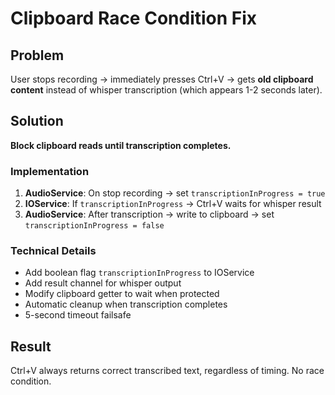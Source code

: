 # Clipboard Race Condition Fix

## Problem

User stops recording → immediately presses Ctrl+V → gets **old clipboard content** instead of whisper transcription (which appears 1-2 seconds later).

## Solution

**Block clipboard reads until transcription completes.**

### Implementation

1. **AudioService**: On stop recording → set `transcriptionInProgress = true`
2. **IOService**: If `transcriptionInProgress` → Ctrl+V waits for whisper result
3. **AudioService**: After transcription → write to clipboard → set `transcriptionInProgress = false`

### Technical Details

- Add boolean flag `transcriptionInProgress` to IOService
- Add result channel for whisper output
- Modify clipboard getter to wait when protected
- Automatic cleanup when transcription completes
- 5-second timeout failsafe

## Result

Ctrl+V always returns correct transcribed text, regardless of timing. No race condition.